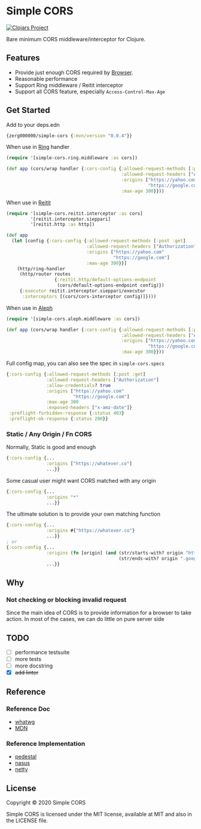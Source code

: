 # Simple CORS

[![Clojars Project](https://img.shields.io/clojars/v/zerg000000/simple-cors.svg)](https://clojars.org/zerg000000/simple-cors)

Bare minimum CORS middleware/interceptor for Clojure.

## Features

* Provide just enough CORS required by [Browser](https://fetch.spec.whatwg.org/#cors-protocol).
* Reasonable performance
* Support Ring middleware / Reitit interceptor
* Support all CORS feature, especially `Access-Control-Max-Age`

## Get Started

Add to your deps.edn

```clojure
{zerg000000/simple-cors {:mvn/version "0.0.4"}}
```

When use in [Ring](https://github.com/ring-clojure/ring) handler

```clojure
(require '[simple-cors.ring.middleware :as cors])

(def app (cors/wrap handler {:cors-config {:allowed-request-methods [:post :get]
                                           :allowed-request-headers ["Authorization"]
                                           :origins ["https://yahoo.com"
                                                     "https://google.com"]
                                           :max-age 300}}))
```

When use in [Reitit](https://github.com/metosin/reitit)

```clojure
(require '[simple-cors.reitit.interceptor :as cors]
         '[reitit.interceptor.sieppari]
         '[reitit.http :as http])

(def app 
  (let [config {:cors-config {:allowed-request-methods [:post :get]
                              :allowed-request-headers ["Authorization"]
                              :origins ["https://yahoo.com"
                                        "https://google.com"]
                              :max-age 300}}]
    (http/ring-handler
     (http/router routes
                  {:reitit.http/default-options-endpoint 
                   (cors/default-options-endpoint config)})
     {:executor reitit.interceptor.sieppari/executor
      :interceptors [(cors/cors-interceptor config)]})))
```

When use in [Aleph](https://github.com/aleph-io/aleph)

```clojure
(require '[simple-cors.aleph.middleware :as cors])

(def app (cors/wrap handler {:cors-config {:allowed-request-methods [:post :get]
                                           :allowed-request-headers ["Authorization"]
                                           :origins ["https://yahoo.com"
                                                     "https://google.com"]
                                           :max-age 300}}))
```

Full config map, you can also see the spec in `simple-cors.specs`

```clojure
{:cors-config {:allowed-request-methods [:post :get]
               :allowed-request-headers ["Authorization"]
               :allow-credentials? true
               :origins ["https://yahoo.com"
                         "https://google.com"]
               :max-age 300
               :exposed-headers ["x-amz-date"]}
 :preflight-forbidden-response {:status 403}
 :preflight-ok-response {:status 200}}
```

### Static / Any Origin / Fn CORS

Normally, Static is good and enough

```clojure
{:cors-config {...
               :origins ["https://whatever.co"]
               ...}}
```

Some casual user might want CORS matched with any origin

```clojure
{:cors-config {...
               :origins "*"
               ...}}
```

The ultimate solution is to provide your own matching function

```clojure
{:cors-config {...
               :origins #{"https://whatever.co"}
               ...}}
; or
{:cors-config {...
               :origins (fn [origin] (and (str/starts-with? origin "https://")
                                          (str/ends-with? origin ".google.com")))
               ...}}
```

## Why

### Not checking or blocking invalid request

Since the main idea of CORS is to provide information for a browser to take action.
In most of the cases, we can do little on pure server side

## TODO

- [ ] performance testsuite
- [ ] more tests
- [ ] more docstring
- [x] ~~add linter~~

## Reference

### Reference Doc

* [whatwg](https://fetch.spec.whatwg.org/#cors-protocol)
* [MDN](https://developer.mozilla.org/en-US/docs/Web/HTTP/CORS)

### Reference Implementation 

* [pedestal](https://github.com/pedestal/pedestal/blob/aa71a3a630dd21861c0682eeeebec762cbf3f85c/service/src/io/pedestal/http/cors.clj)
* [nasus](https://github.com/kachayev/nasus/blob/371d60e08948c52c56ae1f0ac3f39f4105383aaf/src/http/server.clj#L317)
* [netty](https://github.com/barchart/barchart-project-netty/blob/master/codec-http/src/main/java/io/netty/handler/codec/http/cors/CorsHandler.java)


## License

Copyright © 2020 Simple CORS

Simple CORS is licensed under the MIT license, available at MIT and also in the LICENSE file.

